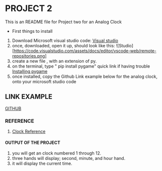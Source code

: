 #  PROJECT 2

This is an README file for Project two for an Analog Clock

*  First things to install
1. Download Microsoft visual studio code: [Visual studio](https://code.visualstudio.com)
2. once, downloaded, open it up, should look like this: ![Studio][https://code.visualstudio.com/assets/docs/editor/vscode-web/remote-repositories.png]
3. create a new  file , with an extension of py.
4. on the terminal, type " pip install pygame" quick link if having trouble [Installing pygame](https://stackoverflow.com/questions/69459094/cant-import-pygame-to-vscode-despite-having-it-installed)
5. once installed, copy the Github Link example below for the analog clock, onto your microsoft studio code
## LINK EXAMPLE
[GITHUB](https://github.com/khongjason/it3038c-scripts/blob/main/Project%20two/project%202%20clock.py)

### REFERENCE
1. [Clock Reference](https://www.youtube.com/watch?v=bGWxmZghxHI)

#### OUTPUT OF THE PROJECT
1. you will get an clock numbered 1 through 12.
2. three hands will display; second, minute, and hour hand.
3. it will display the current time.
